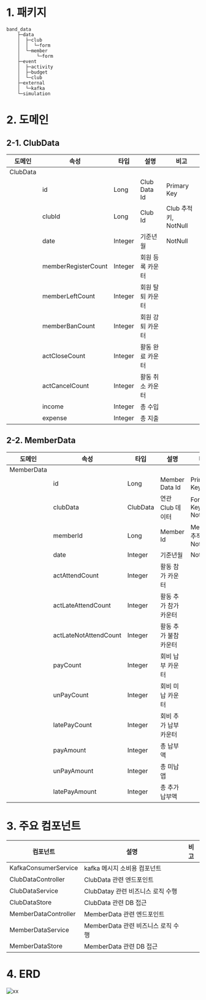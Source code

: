 # 1. 패키지
```
band_data
    ├─data
    │  ├─club
    │  │  └─form
    │  └─member
    │      └─form
    ├─event
    │  ├─activity
    │  ├─budget
    │  └─club
    ├─external
    │  └─kafka
    └─simulation
```


# 2. 도메인

## 2-1. ClubData

| 도메인 | 속성 | 타입 | 설명 | 비고 |  
|--------|------|------|------|------|
|ClubData|      |      |      |      |
|        |id|Long|Club Data Id|Primary Key|
|        |clubId|Long|Club Id|Club 추적키, NotNull|
|        |date|Integer|기준년월| NotNull|
|        |memberRegisterCount|Integer|회원 등록 카운터||
|        |memberLeftCount|Integer|회원 탈퇴 카운터||
|        |memberBanCount|Integer|회원 강퇴 카운터||
|        |actCloseCount|Integer|활동 완료 카운터||
|        |actCancelCount|Integer|활동 취소 카운터||
|        |income|Integer|총 수입||
|        |expense|Integer|총 지출||

## 2-2. MemberData

| 도메인 | 속성 | 타입 | 설명 | 비고 |  
|--------|------|------|------|------|
|MemberData|      |      |      |      |
|        |id|Long|Member Data Id|Primary Key|
|        |clubData|ClubData|연관 Club 데이터|Foreginer Key, NotNull|
|        |memberId|Long|Member Id|Member 추적키, NotNull|
|        |date|Integer|기준년월| NotNull|
|        |actAttendCount|Integer|활동 참가 카운터||
|        |actLateAttendCount|Integer|활동 추가 참가 카운터||
|        |actLateNotAttendCount|Integer|활동 추가 불참 카운터||
|        |payCount|Integer|회비 납부 카운터||
|        |unPayCount|Integer|회비 미납 카운터||
|        |latePayCount|Integer|회비 추가 납부 카운터||
|        |payAmount|Integer|총 납부액||
|        |unPayAmount|Integer|총 미납앱||
|        |latePayAmount|Integer|총 추가납부액||


# 3. 주요 컴포넌트

| 컴포넌트 | 설명 | 비고 |  
|----------|------|------|
|KafkaConsumerService|kafka 메시지 소비용 컴포넌트||
|ClubDataController|ClubData 관련 엔드포인트||
|ClubDataService|ClubDatay 관련 비즈니스 로직 수행||
|ClubDataStore|ClubData 관련 DB 접근||
|MemberDataController|MemberData 관련 엔드포인트||
|MemberDataService|MemberData 관련 비즈니스 로직 수행||
|MemberDataStore|MemberData 관련 DB 접근||


# 4. ERD
![xx](https://github.com/user-attachments/assets/3613db86-3d2c-4a66-8410-aa48437b70f0)
